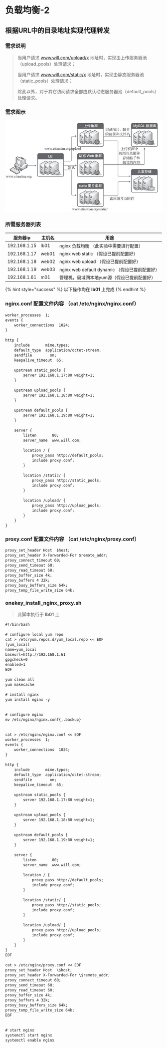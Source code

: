 # 负载均衡-2

## 根据URL中的目录地址实现代理转发

### 需求说明

> 当用户请求 www.will.com/upload/x 地址时，实现由上传服务器池（upload\_pools）处理请求；
>
> 当用户请求 www.will.com/static/x 地址时，实现由静态服务器池（static\_pools）处理请求；
>
> 除此以外，对于其它访问请求全部由默认动态服务器池（default\_pools）处理请求。

### 需求图示

![动静分离网站集群架构](../../.gitbook/assets/动静分离网站集群架构.jpeg)

### 所需服务器列表

| 服务器ip        | 主机名   | 用途                                   |
| ------------ | ----- | ------------------------------------ |
| 192.168.1.15 | lb01  | nginx 负载均衡 （此实验中需要进行配置）              |
| 192.168.1.17 | web01 | nginx web static （假设已提前配置好）          |
| 192.168.1.18 | web02 | nginx web upload （假设已提前配置好）          |
| 192.168.1.19 | web03 | nginx web default dynamic （假设已提前配置好） |
| 192.168.1.61 | m01   | 管理机，局域网本地yum源（假设已提前配置好）              |

{% hint style="success" %}
以下操作均在 **lb01** 上完成
{% endhint %}

### nginx.conf 配置文件内容 （cat /etc/nginx/nginx.conf）

```
worker_processes  1;
events {
    worker_connections  1024;
}

http {
    include       mime.types;
    default_type  application/octet-stream;
    sendfile        on;
    keepalive_timeout  65;
    
    upstream static_pools {
        server 192.168.1.17:80 weight=1;
    }
    
    upstream upload_pools {
        server 192.168.1.18:80 weight=1;
    }
    
    upstream default_pools {
        server 192.168.1.19:80 weight=1;
    }
    
    server {
        listen       80;
        server_name  www.will.com;
        
        location / {
            proxy_pass http://default_pools;
            include proxy.conf;
        }
        
        location /static/ {
            proxy_pass http://static_pools;
            include proxy.conf;
        }
        
        location /upload/ {
            proxy_pass http://upload_pools;
            include proxy.conf;
        }
    }
}
```

### proxy.conf 配置文件内容 （cat /etc/nginx/proxy.conf）

```
proxy_set_header Host  $host;
proxy_set_header X-Forwarded-For $remote_addr;
proxy_connect_timeout 60;
proxy_send_timeout 60;
proxy_read_timeout 60;
proxy_buffer_size 4k;
proxy_buffers 4 32k;
proxy_busy_buffers_size 64k;
proxy_temp_file_write_size 64k;
```

### onekey\_install\_nginx\_proxy.sh

> 此脚本执行于 **lb01** 上

```
#!/bin/bash

# configure local yum repo
cat > /etc/yum.repos.d/yum_local.repo << EOF
[yum_local]
name=yum_local
baseurl=http://192.168.1.61
gpgcheck=0
enabled=1
EOF

yum clean all
yum makecache

# install nginx
yum install nginx -y


# configure nginx
mv /etc/nginx/nginx.conf{,.backup}


cat > /etc/nginx/nginx.conf << EOF
worker_processes  1;
events {
    worker_connections  1024;
}

http {
    include       mime.types;
    default_type  application/octet-stream;
    sendfile        on;
    keepalive_timeout  65;
    
    upstream static_pools {
        server 192.168.1.17:80 weight=1;
    }
    
    upstream upload_pools {
        server 192.168.1.18:80 weight=1;
    }
    
    upstream default_pools {
        server 192.168.1.19:80 weight=1;
    }
    
    server {
        listen       80;
        server_name  www.will.com;
        
        location / {
            proxy_pass http://default_pools;
            include proxy.conf;
        }
        
        location /static/ {
            proxy_pass http://static_pools;
            include proxy.conf;
        }
        
        location /upload/ {
            proxy_pass http://upload_pools;
            include proxy.conf;
        }
    }
}
EOF

cat > /etc/nginx/proxy.conf << EOF
proxy_set_header Host  \$host;
proxy_set_header X-Forwarded-For \$remote_addr;
proxy_connect_timeout 60;
proxy_send_timeout 60;
proxy_read_timeout 60;
proxy_buffer_size 4k;
proxy_buffers 4 32k;
proxy_busy_buffers_size 64k;
proxy_temp_file_write_size 64k;
EOF


# start nginx
systemctl start nginx
systemctl enable nginx
```
